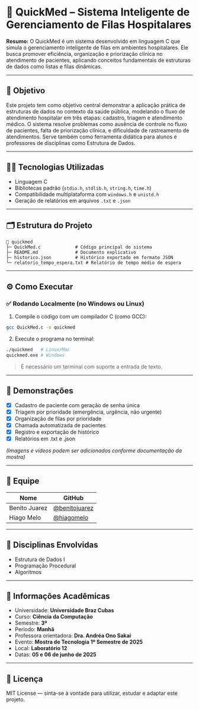 # 🚀 QuickMed – Sistema Inteligente de Gerenciamento de Filas Hospitalares

**Resumo:**
O QuickMed é um sistema desenvolvido em linguagem C que simula o gerenciamento inteligente de filas em ambientes hospitalares. Ele busca promover eficiência, organização e priorização clínica no atendimento de pacientes, aplicando conceitos fundamentais de estruturas de dados como listas e filas dinâmicas.

---

## 🎯 Objetivo

Este projeto tem como objetivo central demonstrar a aplicação prática de estruturas de dados no contexto da saúde pública, modelando o fluxo de atendimento hospitalar em três etapas: cadastro, triagem e atendimento médico. O sistema resolve problemas como ausência de controle no fluxo de pacientes, falta de priorização clínica, e dificuldade de rastreamento de atendimentos. Serve também como ferramenta didática para alunos e professores de disciplinas como Estrutura de Dados.

---

## 👨‍💻 Tecnologias Utilizadas

* Linguagem C
* Bibliotecas padrão (`stdio.h`, `stdlib.h`, `string.h`, `time.h`)
* Compatibilidade multiplataforma com `windows.h` e `unistd.h`
* Geração de relatórios em arquivos `.txt` e `.json`

---

## 🗂️ Estrutura do Projeto

```
📆 quickmed
├─ QuickMed.c             # Código principal do sistema
├─ README.md              # Documento explicativo
├─ historico.json         # Histórico exportado em formato JSON
└─ relatorio_tempo_espera.txt # Relatório de tempo médio de espera
```

---

## ⚙️ Como Executar

### ✅ Rodando Localmente (no Windows ou Linux)

1. Compile o código com um compilador C (como GCC):

```bash
gcc QuickMed.c -o quickmed
```

2. Execute o programa no terminal:

```bash
./quickmed   # Linux/Mac
quickmed.exe # Windows
```

> É necessário um terminal com suporte a entrada de texto.

---

## 📸 Demonstrações

* [x] Cadastro de paciente com geração de senha única
* [x] Triagem por prioridade (emergência, urgência, não urgente)
* [x] Organização de filas por prioridade
* [x] Chamada automatizada de pacientes
* [x] Registro e exportação de histórico
* [x] Relatórios em .txt e .json 

*(Imagens e vídeos podem ser adicionados conforme documentação da mostra)*

---

## 👥 Equipe

| Nome                    | GitHub                                           |
| ----------------------- | ------------------------------------------------ |
| Benito Juarez           | [@benitojuarez](https://github.com/benitojuarez) |
| Hiago Melo              | [@hiagomelo](https://github.com/mkzzo)                   |

---

## 🧠 Disciplinas Envolvidas

* Estrutura de Dados I
* Programação Procedural
* Algoritmos

---

## 🏫 Informações Acadêmicas

* Universidade: **Universidade Braz Cubas**
* Curso: **Ciência da Computação**
* Semestre: **3º**
* Período: **Manhã**
* Professora orientadora: **Dra. Andréa Ono Sakai**
* Evento: **Mostra de Tecnologia 1º Semestre de 2025**
* Local: **Laboratório 12**
* Datas: **05 e 06 de junho de 2025**

---

## 📄 Licença

MIT License — sinta-se à vontade para utilizar, estudar e adaptar este projeto.

